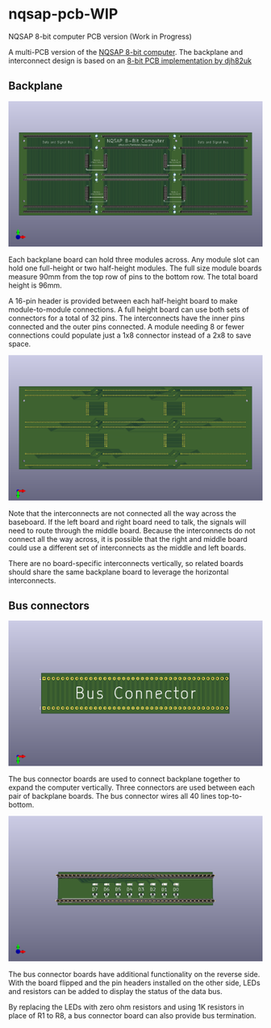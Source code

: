 # nqsap-pcb-WIP
NQSAP 8-bit computer PCB version (Work in Progress)

A multi-PCB version of the [NQSAP 8-bit computer](https://tomnisbet.github.io/nqsap/).
The backplane and interconnect design is based on an [8-bit PCB implementation by djh82uk](https://www.reddit.com/r/beneater/comments/pn4j6j/finally_complete_with_all_bugs_fixed/)


## Backplane
[![Backplane](baseboard.png "NQSAP breadboard computer")](baseboard.png)

Each backplane board can hold three modules across.  Any module slot can hold one full-height or two half-height modules.  The full size module boards measure 90mm from the top row of pins to the bottom row.  The total board height is 96mm.

A 16-pin header is provided between each half-height board to make module-to-module connections.  A full height board can use both sets of connectors for a total of 32 pins.  The interconnects have the inner pins connected and the outer pins connected.  A module needing 8 or fewer connections could populate just a 1x8 connector instead of a 2x8 to save space.

[![Backplane](baseboard-back.png "NQSAP breadboard computer")](baseboard-back.png)

Note that the interconnects are not connected all the way across the baseboard.  If the left board and right board need to talk, the signals will need to route through the middle board.  Because the interconnects do not connect all the way across, it is possible that the right and middle board could use a different set of interconnects as the middle and left boards.

There are no board-specific interconnects vertically, so related boards should share the same backplane board to leverage the horizontal interconnects.

## Bus connectors

[![Bus connector](bus-connect.png "NQSAP bus connector")](bus-connect.png)

The bus connector boards are used to connect backplane together to expand the computer vertically.  Three connectors are used between each pair of backplane boards.  The bus connector wires all 40 lines top-to-bottom.  

[![Data LEDs and termination](bus-connect-back.png "NQSAP bus connector (LEDs)")](bus-connect-back.png)

The bus connector boards have additional functionality on the reverse side.  With the board flipped and the pin headers installed on the other side, LEDs and resistors can be added to display the status of the data bus.

By replacing the LEDs with zero ohm resistors and using 1K resistors in place of R1 to R8, a bus connector board can also provide bus termination.
